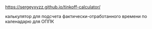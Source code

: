 https://sergeyxyzz.github.io/tinkoff-calculator/

калькулятор для подсчета фактически-отработанного времени по каленадарю для ОППК
